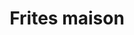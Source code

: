 ---
title: "Frites maison"
description: "Légèrement assaisonné"
price_s: "4"
price_l: "7"
weight: "1"
hidden: true
---